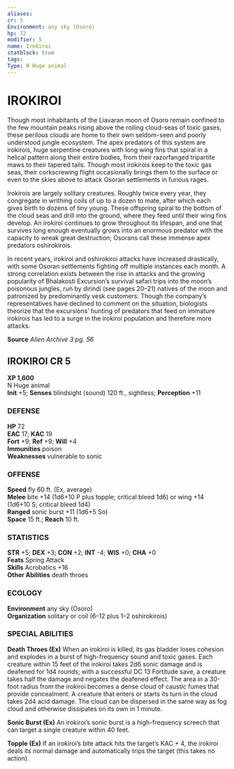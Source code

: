 ```yaml
---
aliases: 
cr: 5
Environment: any sky (Osoro)  
hp: 72
modifier: 5
name: Irokiroi
statblock: true
tags: 
Type: N Huge animal  
---
```

# IROKIROI
Though most inhabitants of the Liavaran moon of Osoro remain confined to the few mountain peaks rising above the roiling cloud-seas of toxic gases, these perilous clouds are home to their own seldom-seen and poorly understood jungle ecosystem. The apex predators of this system are irokirois, huge serpentine creatures with long wing fins that spiral in a helical pattern along their entire bodies, from their razorfanged tripartite maws to their tapered tails. Though most irokirois keep to the toxic gas seas, their corkscrewing flight occasionally brings them to the surface or even to the skies above to attack Osoran settlements in furious rages.

Irokirois are largely solitary creatures. Roughly twice every year, they congregate in writhing coils of up to a dozen to mate, after which each gives birth to dozens of tiny young. These offspring spiral to the bottom of the cloud seas and drill into the ground, where they feed until their wing fins develop. An irokiroi continues to grow throughout its lifespan, and one that survives long enough eventually grows into an enormous predator with the capacity to wreak great destruction; Osorans call these immense apex predators oshirokirois.

In recent years, irokiroi and oshirokiroi attacks have increased drastically, with some Osoran settlements fighting off multiple instances each month. A strong correlation exists between the rise in attacks and the growing popularity of Bhalakosti Excursion’s survival safari trips into the moon’s poisonous jungles, run by dirindi (see pages 20–21) natives of the moon and patronized by predominantly vesk customers. Though the company’s representatives have declined to comment on the situation, biologists theorize that the excursions’ hunting of predators that feed on immature irokirois has led to a surge in the irokiroi population and therefore more attacks.

**Source** _Alien Archive 3 pg. 56_

## IROKIROI CR 5

**XP 1,600**  
N Huge animal  
**Init** +5; **Senses** blindsight (sound) 120 ft., sightless; **Perception** +11  

### DEFENSE

**HP** 72  
**EAC** 17; **KAC** 19  
**Fort** +9; **Ref** +9; **Will** +4  
**Immunities** poison  
**Weaknesses** vulnerable to sonic

### OFFENSE

**Speed** fly 60 ft. (Ex, average)  
**Melee** bite +14 (1d6+10 P plus topple; critical bleed 1d6) or wing +14 (1d6+10 S; critical bleed 1d4)  
**Ranged** sonic burst +11 (1d6+5 So)  
**Space** 15 ft.; **Reach** 10 ft.

### STATISTICS

**STR** +5; **DEX** +3; **CON** +2; **INT** -4; **WIS** +0; **CHA** +0  
**Feats** Spring Attack  
**Skills** Acrobatics +16  
**Other Abilities** death throes

### ECOLOGY

**Environment** any sky (Osoro)  
**Organization** solitary or coil (6–12 plus 1–2 oshirokirois)

### SPECIAL ABILITIES

**Death Throes (Ex)** When an irokiroi is killed, its gas bladder loses cohesion and explodes in a burst of high-frequency sound and toxic gases. Each creature within 15 feet of the irokiroi takes 2d6 sonic damage and is deafened for 1d4 rounds; with a successful DC 13 Fortitude save, a creature takes half the damage and negates the deafened effect. The area in a 30-foot radius from the irokiroi becomes a dense cloud of caustic fumes that provide concealment. A creature that enters or starts its turn in the cloud takes 2d4 acid damage. The cloud can be dispersed in the same way as fog cloud and otherwise dissipates on its own in 1 minute.

**Sonic Burst (Ex)** An irokiroi’s sonic burst is a high-frequency screech that can target a single creature within 40 feet.

**Topple (Ex)** If an irokiroi’s bite attack hits the target’s KAC + 4, the irokiroi deals its normal damage and automatically trips the target (this takes no action).
